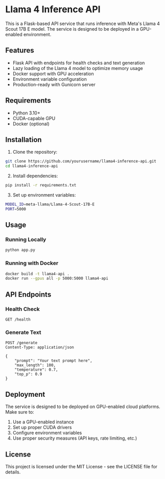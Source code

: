 # Llama 4 Inference API

This is a Flask-based API service that runs inference with Meta's Llama 4 Scout 17B E model. The service is designed to be deployed in a GPU-enabled environment.

## Features

- Flask API with endpoints for health checks and text generation
- Lazy loading of the Llama 4 model to optimize memory usage
- Docker support with GPU acceleration
- Environment variable configuration
- Production-ready with Gunicorn server

## Requirements

- Python 3.10+
- CUDA-capable GPU
- Docker (optional)

## Installation

1. Clone the repository:
```bash
git clone https://github.com/yourusername/llama4-inference-api.git
cd llama4-inference-api
```

2. Install dependencies:
```bash
pip install -r requirements.txt
```

3. Set up environment variables:
```bash
MODEL_ID=meta-llama/Llama-4-Scout-17B-E
PORT=5000
```

## Usage

### Running Locally

```bash
python app.py
```

### Running with Docker

```bash
docker build -t llama4-api .
docker run --gpus all -p 5000:5000 llama4-api
```

## API Endpoints

### Health Check
```
GET /health
```

### Generate Text
```
POST /generate
Content-Type: application/json

{
    "prompt": "Your text prompt here",
    "max_length": 100,
    "temperature": 0.7,
    "top_p": 0.9
}
```

## Deployment

The service is designed to be deployed on GPU-enabled cloud platforms. Make sure to:

1. Use a GPU-enabled instance
2. Set up proper CUDA drivers
3. Configure environment variables
4. Use proper security measures (API keys, rate limiting, etc.)

## License

This project is licensed under the MIT License - see the LICENSE file for details.
